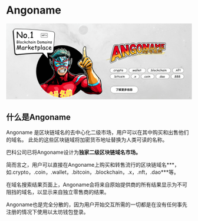 # Angoname

![image-20220804193332971](image-20220804193332971.png)

## 什么是Angoname

Angoname 是区块链域名的去中心化二级市场，用户可以在其中购买和出售他们的域名。 此处的这些区块链域将加密货币地址替换为人类可读的名称。

巴科公司已将Angoname设计为**独家二级区块链域名市场。**

简而言之，用户可以直接在Angoname上购买和转售流行的区块链域名***，如.crypto，.coin，.wallet，.bitcoin，.blockchain，.x，.nft，.dao***等。

在域名搜索结果页面上，Angoname会将来自原始提供商的所有结果显示为不可阻挡的域名，以显示来自独立零售商的结果。

Angoname也是完全分散的，因为用户开始交互所需的一切都是在没有任何事先注册的情况下使用以太坊钱包登录。
